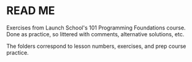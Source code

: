 # READ ME #
Exercises from Launch School's 101 Programming Foundations course. Done as practice, so littered with comments, alternative solutions, etc.

The folders correspond to lesson numbers, exercises, and prep course practice.